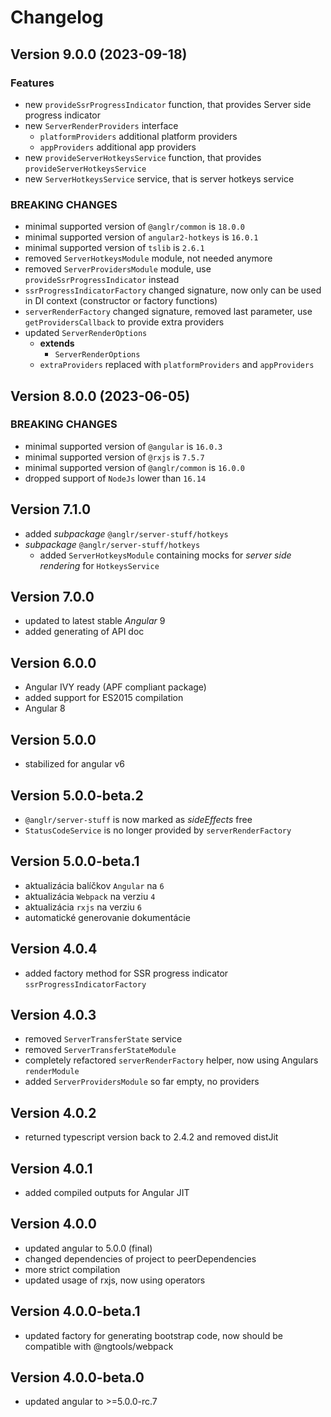 # Changelog

## Version 9.0.0 (2023-09-18)

### Features

- new `provideSsrProgressIndicator` function, that provides Server side progress indicator
- new `ServerRenderProviders` interface
   - `platformProviders` additional platform providers
   - `appProviders` additional app providers
- new `provideServerHotkeysService` function, that provides `provideServerHotkeysService`
- new `ServerHotkeysService` service, that is server hotkeys service

### BREAKING CHANGES

- minimal supported version of `@anglr/common` is `18.0.0`
- minimal supported version of `angular2-hotkeys` is `16.0.1`
- minimal supported version of `tslib` is `2.6.1`
- removed `ServerHotkeysModule` module, not needed anymore
- removed `ServerProvidersModule` module, use `provideSsrProgressIndicator` instead
- `ssrProgressIndicatorFactory` changed signature, now only can be used in DI context (constructor or factory functions)
- `serverRenderFactory` changed signature, removed last parameter, use `getProvidersCallback` to provide extra providers
- updated `ServerRenderOptions`
   - **extends**
      - `ServerRenderOptions`
   - `extraProviders` replaced with `platformProviders` and `appProviders`

## Version 8.0.0 (2023-06-05)

### BREAKING CHANGES

- minimal supported version of `@angular` is `16.0.3`
- minimal supported version of `@rxjs` is `7.5.7`
- minimal supported version of `@anglr/common` is `16.0.0`
- dropped support of `NodeJs` lower than `16.14`

## Version 7.1.0

- added *subpackage* `@anglr/server-stuff/hotkeys`
- *subpackage* `@anglr/server-stuff/hotkeys`
   - added `ServerHotkeysModule` containing mocks for *server side rendering* for `HotkeysService`

## Version 7.0.0

- updated to latest stable *Angular* 9
- added generating of API doc

## Version 6.0.0

- Angular IVY ready (APF compliant package)
- added support for ES2015 compilation
- Angular 8

## Version 5.0.0
 - stabilized for angular v6

## Version 5.0.0-beta.2
 - `@anglr/server-stuff` is now marked as *sideEffects* free
 - `StatusCodeService` is no longer provided by `serverRenderFactory`

## Version 5.0.0-beta.1
 - aktualizácia balíčkov `Angular` na `6`
 - aktualizácia `Webpack` na verziu `4`
 - aktualizácia `rxjs` na verziu `6`
 - automatické generovanie dokumentácie

## Version 4.0.4
 - added factory method for SSR progress indicator `ssrProgressIndicatorFactory`

## Version 4.0.3
 - removed `ServerTransferState` service
 - removed `ServerTransferStateModule`
 - completely refactored `serverRenderFactory` helper, now using Angulars `renderModule`
 - added `ServerProvidersModule` so far empty, no providers

## Version 4.0.2
 - returned typescript version back to 2.4.2 and removed distJit

## Version 4.0.1
 - added compiled outputs for Angular JIT

## Version 4.0.0
 - updated angular to 5.0.0 (final)
 - changed dependencies of project to peerDependencies
 - more strict compilation
 - updated usage of rxjs, now using operators

## Version 4.0.0-beta.1
 - updated factory for generating bootstrap code, now should be compatible with @ngtools/webpack

## Version 4.0.0-beta.0
 - updated angular to >=5.0.0-rc.7